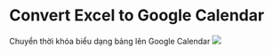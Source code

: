 # Convert Excel to Google Calendar

Chuyển thời khóa biểu dạng bảng lên Google Calendar
<a href="https://i.imgur.com/4viTpQD.png"><img src="https://i.imgur.com/4viTpQDm.jpg"></a>
